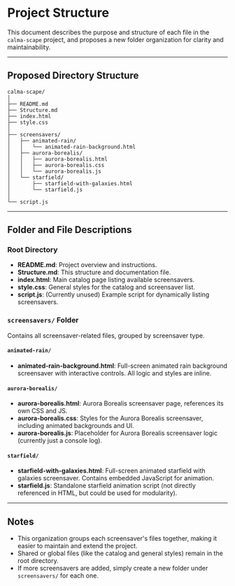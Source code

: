 # Project Structure

This document describes the purpose and structure of each file in the `calma-scape` project, and proposes a new folder organization for clarity and maintainability.

---

## Proposed Directory Structure

```
calma-scape/
│
├── README.md
├── Structure.md
├── index.html
├── style.css
│
├── screensavers/
│   ├── animated-rain/
│   │   └── animated-rain-background.html
│   ├── aurora-borealis/
│   │   ├── aurora-borealis.html
│   │   ├── aurora-borealis.css
│   │   └── aurora-borealis.js
│   └── starfield/
│       ├── starfield-with-galaxies.html
│       └── starfield.js
│
└── script.js
```

---

## Folder and File Descriptions

### Root Directory
- **README.md**: Project overview and instructions.
- **Structure.md**: This structure and documentation file.
- **index.html**: Main catalog page listing available screensavers.
- **style.css**: General styles for the catalog and screensaver list.
- **script.js**: (Currently unused) Example script for dynamically listing screensavers.

### `screensavers/` Folder
Contains all screensaver-related files, grouped by screensaver type.

#### `animated-rain/`
- **animated-rain-background.html**: Full-screen animated rain background screensaver with interactive controls. All logic and styles are inline.

#### `aurora-borealis/`
- **aurora-borealis.html**: Aurora Borealis screensaver page, references its own CSS and JS.
- **aurora-borealis.css**: Styles for the Aurora Borealis screensaver, including animated backgrounds and UI.
- **aurora-borealis.js**: Placeholder for Aurora Borealis screensaver logic (currently just a console log).

#### `starfield/`
- **starfield-with-galaxies.html**: Full-screen animated starfield with galaxies screensaver. Contains embedded JavaScript for animation.
- **starfield.js**: Standalone starfield animation script (not directly referenced in HTML, but could be used for modularity).

---

## Notes
- This organization groups each screensaver's files together, making it easier to maintain and extend the project.
- Shared or global files (like the catalog and general styles) remain in the root directory.
- If more screensavers are added, simply create a new folder under `screensavers/` for each one. 